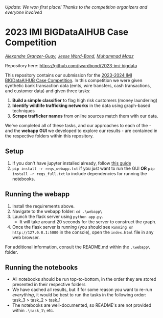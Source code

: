 *Update: We won first place! Thanks to the competition organizers and everyone involved*

# 2023 IMI BIGDataAIHUB Case Competition
*[Alexandre Granzer-Guay](https://github.com/alexandregranzerguay), [Jesse Ward-Bond](https://always-learn.com/), [Muhammad Maaz](http://mmaaz.ca/index.html)*

Repository here: https://github.com/jwardbond/2023-imi-bigdata

This repository contains our submission for the [2023-2024 IMI BIGDataAIHUB Case Competition](https://www.utm.utoronto.ca/bigdataaihub/events/fifth-annual-2023-2024-imi-bigdataaihub-big-data-and-artificial-intelligence-competition). In this competition we were given synthetic bank transaction data (emts, wire transfers, cash transactions, and customer data) and given three tasks: 
1. **Build a simple classifier** to flag high risk customers (money laundering)
2. **Identify wildlife trafficking networks** in the data using graph-based techniques
3. **Scrape trafficker names** from online sources match them with our data. 

We've completed all of these tasks, and our approaches to each of the - and the **webapp GUI** we developed to explore our results -  are contained in the respective folders within this repository.

## Setup
1. If you don't have jupyter installed already, follow [this guide](https://jupyter.org/install)
2. `pip install -r reqs_webapp.txt` if you just want to run the GUI **OR**  `pip install -r reqs_full.txt` to include dependencies for running the notebooks.

## Running the webapp
1. Install the requirements above.
1. Navigate to the webapp folder: `cd .\webapp\`
2. Launch the flask server using `python app.py`. 
    - It will take around 20 seconds for the server to construct the graph.
3. Once the flask server is running (you should see `Running on http://127.0.0.1:5000` in the console), open the `index.html` file in any web browser.
   
For additional information, consult the README.md within the `.\webapp\` folder.

## Running the notebooks
- All notebooks should be run top-to-bottom, in the order they are stored presented in their respective folders
- We have cached all results, but if for some reason you want to re-run *everything*, it would be best to run the tasks in the following order: task_3 > task_2 > task_1
- The notebooks are well-documented, so README's are not provided within `.\task_1\` etc.